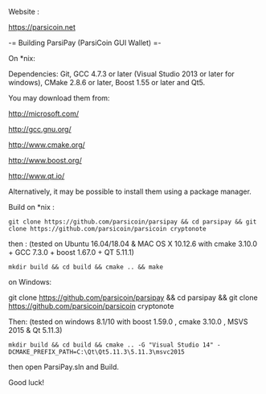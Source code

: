 Website :

https://parsicoin.net

-= Building ParsiPay (ParsiCoin GUI Wallet) =-

On *nix:

Dependencies: Git, GCC 4.7.3 or later (Visual Studio 2013 or later for windows), CMake 2.8.6 or later, Boost 1.55 or later and Qt5.

You may download them from:

http://microsoft.com/

http://gcc.gnu.org/

http://www.cmake.org/

http://www.boost.org/

http://www.qt.io/

Alternatively, it may be possible to install them using a package manager.

Build on *nix :

```
git clone https://github.com/parsicoin/parsipay && cd parsipay && git clone https://github.com/parsicoin/parsicoin cryptonote
```

then : (tested on Ubuntu 16.04/18.04 & MAC OS X 10.12.6 with cmake 3.10.0 + GCC 7.3.0 + boost 1.67.0 + QT 5.11.1)

```
mkdir build && cd build && cmake .. && make
```

on Windows:

git clone https://github.com/parsicoin/parsipay && cd parsipay && git clone https://github.com/parsicoin/parsicoin cryptonote

Then: (tested on windows 8.1/10 with boost 1.59.0 , cmake 3.10.0 , MSVS 2015 & Qt 5.11.3)

```
mkdir build && cd build && cmake .. -G "Visual Studio 14" -DCMAKE_PREFIX_PATH=C:\Qt\Qt5.11.3\5.11.3\msvc2015
```

then open ParsiPay.sln and Build.

Good luck!
